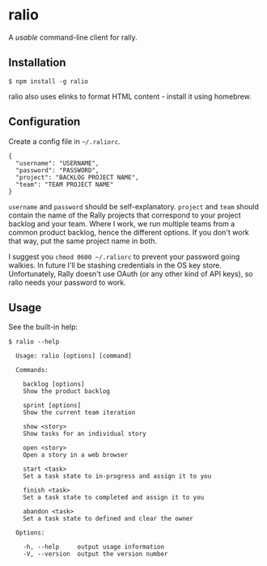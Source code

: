 # ralio

A *usable* command-line client for rally.

## Installation

    $ npm install -g ralio

ralio also uses elinks to format HTML content - install it using homebrew.

## Configuration

Create a config file in `~/.raliorc`.

    {
      "username": "USERNAME",
      "password": "PASSWORD",
      "project": "BACKLOG PROJECT NAME",
      "team": "TEAM PROJECT NAME"
    }

`username` and `password` should be self-explanatory.  `project` and `team`
should contain the name of the Rally projects that correspond to your project
backlog and your team.  Where I work, we run multiple teams from a common
product backlog, hence the different options.  If you don't work that way,
put the same project name in both.

I suggest you `chmod 0600 ~/.raliorc` to prevent your password going walkies.
In future I'll be stashing credentials in the OS key store.  Unfortunately,
Rally doesn't use OAuth (or any other kind of API keys), so ralio needs your
password to work.

## Usage

See the built-in help:

    $ ralio --help

      Usage: ralio [options] [command]

      Commands:

        backlog [options]
        Show the product backlog

        sprint [options]
        Show the current team iteration

        show <story>
        Show tasks for an individual story

        open <story>
        Open a story in a web browser

        start <task>
        Set a task state to in-progress and assign it to you

        finish <task>
        Set a task state to completed and assign it to you

        abandon <task>
        Set a task state to defined and clear the owner

      Options:

        -h, --help     output usage information
        -V, --version  output the version number

